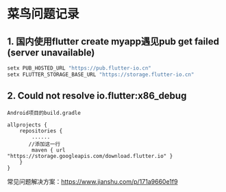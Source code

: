 # 菜鸟问题记录

## 1. 国内使用flutter create myapp遇见pub get failed (server unavailable)

```powershell
setx PUB_HOSTED_URL "https://pub.flutter-io.cn"
setx FLUTTER_STORAGE_BASE_URL "https://storage.flutter-io.cn"
```

## 2. Could not resolve io.flutter:x86_debug

```shell
Android项目的build.gradle 

allprojects {
    repositories {
        ......
       //添加这一行
        maven { url "https://storage.googleapis.com/download.flutter.io" }
    }
}
```

常见问题解决方案：https://www.jianshu.com/p/171a9660e1f9